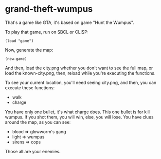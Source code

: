 # grand-theft-wumpus
That's a game like GTA, it's based on game "Hunt the Wumpus".

To play that game, run on SBCL or CLISP:

`(load "game")`

Now, generate the map:

`(new-game)`

And then, load the city.png whether you don't want to see the full map, or load the known-city.png, then, reload while you're executing the functions.

To see your current location, you'll need seeing city.png, and then, you can execute these functions:

- walk
- charge

You have only one bullet, it's what charge does. This one bullet is for kill wumpus. If you shot them, you will win, else, you will lose. You have clues around the map, as you can see:

- blood => glowworm's gang
- light => wumpus
- sirens => cops

Those all are your enemies.
